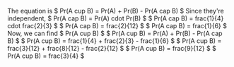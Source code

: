 The equation is $ Pr(A cup B) = Pr(A) + Pr(B) - Pr(A cap B) $ 
Since they're independent, $ Pr(A cap B) = Pr(A) cdot Pr(B) $ 
$ Pr(A cap B) = frac{1}{4} cdot frac{2}{3} $ 
$ Pr(A cap B) = frac{2}{12} $ 
$ Pr(A cap B) = frac{1}{6} $ 
Now, we can find $ Pr(A cup B) $ 
$ Pr(A cup B) = Pr(A) + Pr(B) - Pr(A cap B) $ 
$ Pr(A cup B) = frac{1}{4} + frac{2}{3} - frac{1}{6} $ 
$ Pr(A cup B) = frac{3}{12} + frac{8}{12} - frac{2}{12} $ 
$ Pr(A cup B) = frac{9}{12} $ 
$ Pr(A cup B) = frac{3}{4} $
